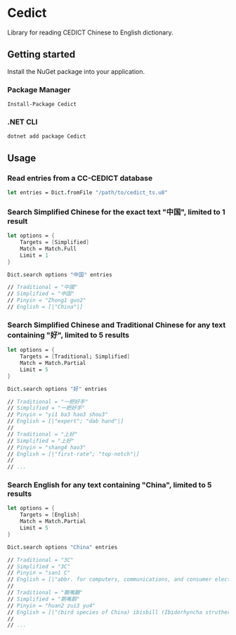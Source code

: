 # Cedict

Library for reading CEDICT Chinese to English dictionary.

## Getting started

Install the NuGet package into your application.

### Package Manager

```shell
Install-Package Cedict
```

### .NET CLI

```shell
dotnet add package Cedict
```

## Usage

### Read entries from a CC-CEDICT database

```fsharp
let entries = Dict.fromFile "/path/to/cedict_ts.u8"
```

### Search Simplified Chinese for the exact text "中国", limited to 1 result

```fsharp
let options = {
    Targets = [Simplified]
    Match = Match.Full
    Limit = 1
}

Dict.search options "中国" entries

// Traditional = "中國"
// Simplified = "中国"
// Pinyin = "Zhong1 guo2"
// English = [|"China"|]
```

### Search Simplified Chinese and Traditional Chinese for any text containing "好", limited to 5 results

```fsharp
let options = {
    Targets = [Traditional; Simplified]
    Match = Match.Partial
    Limit = 5
}

Dict.search options "好" entries

// Traditional = "一把好手"
// Simplified = "一把好手"
// Pinyin = "yi1 ba3 hao3 shou3"
// English = [|"expert"; "dab hand"|]
//
// Traditional = "上好"
// Simplified = "上好"
// Pinyin = "shang4 hao3"
// English = [|"first-rate"; "top-notch"|]
//
// ...
```

### Search English for any text containing "China", limited to 5 results

```fsharp
let options = {
    Targets = [English]
    Match = Match.Partial
    Limit = 5
}

Dict.search options "China" entries

// Traditional = "3C"
// Simplified = "3C"
// Pinyin = "san1 C"
// English = [|"abbr. for computers, communications, and consumer electronics"; "China Compulsory Certificate (CCC)"|]
//
// Traditional = "䴉嘴鷸"
// Simplified = "鹮嘴鹬"
// Pinyin = "huan2 zui3 yu4"
// English = [|"(bird species of China) ibisbill (Ibidorhyncha struthersii)"|];}
//
// ...
```
